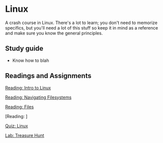 # Linux

A crash course in Linux. There's a lot to learn; you don't need to memorize specifics, but you'll need a lot of this stuff so keep it in mind as a reference and make sure you know the general principles.

## Study guide

- Know how to blah

## Readings and Assignments

[Reading: Intro to Linux](../readings/linux.md)

[Reading: Navigating Filesystems](../readings/filesystem.md)

[Reading: Files](../readings/files.md)

[Reading: ]

[Quiz: Linux](../quizzes/linux.md)

[Lab: Treasure Hunt](../labs/treasure-hunt.md)

